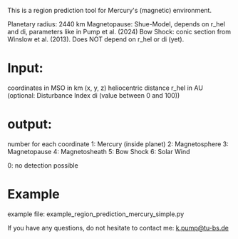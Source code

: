 This is a region prediction tool for Mercury's (magnetic) environment. 

Planetary radius: 2440 km 
Magnetopause: Shue-Model, depends on r_hel and di, parameters like in Pump et al. (2024) 
Bow Shock: conic section from Winslow et al. (2013). Does NOT depend on r_hel or di (yet).

# Input: 
coordinates in MSO in km (x, y, z) 
heliocentric distance r_hel in AU 
(optional: Disturbance Index di (value between 0 and 100)) 

# output: 
number for each coordinate 
1: Mercury (inside planet) 
2: Magnetosphere
3: Magnetopause
4: Magnetosheath
5: Bow Shock
6: Solar Wind 

0: no detection possible 

# Example

example file: example_region_prediction_mercury_simple.py 

 

If you have any questions, do not hesitate to contact me: k.pump@tu-bs.de 

